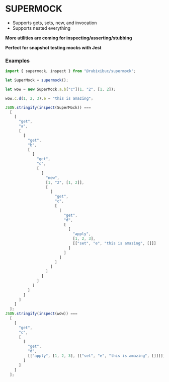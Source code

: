 # SUPERMOCK

- Supports gets, sets, new, and invocation
- Supports nested everything

**More utilities are coming for inspecting/asserting/stubbing**

**Perfect for snapshot testing mocks with Jest**

### Examples

```javascript 1.8
import { supermock, inspect } from "@rubixibuc/supermock";

let SuperMock = supermock();

let wow = new SuperMock.a.b["c"](1, "2", [1, 2]);

wow.c.d(1, 2, 3).e = "this is amazing";

JSON.stringify(inspect(SuperMock)) ===
  [
    [
      "get",
      "a",
      [
        [
          "get",
          "b",
          [
            [
              "get",
              "c",
              [
                [
                  "new",
                  [1, "2", [1, 2]],
                  [
                    [
                      "get",
                      "c",
                      [
                        [
                          "get",
                          "d",
                          [
                            [
                              "apply",
                              [1, 2, 3],
                              [["set", "e", "this is amazing", []]]
                            ]
                          ]
                        ]
                      ]
                    ]
                  ]
                ]
              ]
            ]
          ]
        ]
      ]
    ]
  ];
JSON.stringify(inspect(wow)) ===
  [
    [
      "get",
      "c",
      [
        [
          "get",
          "d",
          [["apply", [1, 2, 3], [["set", "e", "this is amazing", []]]]]
        ]
      ]
    ]
  ];
```
